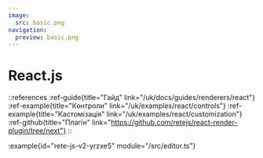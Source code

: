 ```yaml
---
image:
  src: basic.png
navigation:
  preview: basic.png
---
```


# React.js

::references
:ref-guide{title="Гайд" link="/uk/docs/guides/renderers/react"}
:ref-example{title="Контроли" link="/uk/examples/react/controls"}
:ref-example{title="Кастомізація" link="/uk/examples/react/customization"}
:ref-github{title="Плагін" link="https://github.com/retejs/react-render-plugin/tree/next"}
::

:example{id="rete-js-v2-yrzxe5" module="/src/editor.ts"}
